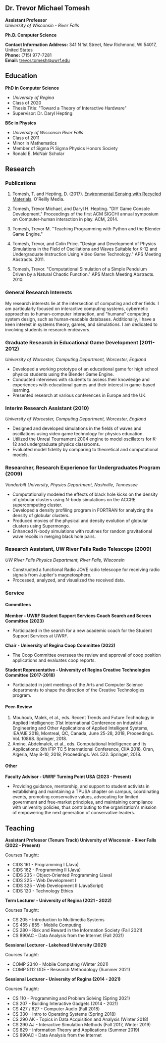 ## Dr. Trevor Michael Tomesh

**Assistant Professor**  
*University of Wisconsin - River Falls*

**Ph.D. Computer Science**

**Contact Information**
**Address:** 341 N 1st Street, New Richmond, WI 54017, United States  
**Phone:** (715) 977-7281  
**Email:** [trevor.tomesh@uwrf.edu](mailto:trevor.tomesh@uwrf.edu)

## Education

**PhD in Computer Science**

- *University of Regina*
- Class of 2020
- Thesis Title: "Toward a Theory of Interactive Hardware"
- Supervisor: Dr. Daryl Hepting

**BSc in Physics**

- *University of Wisconsin River Falls*
- Class of 2011
- Minor in Mathematics
- Member of Sigma Pi Sigma Physics Honors Society
- Ronald E. McNair Scholar

## Research

### Publications

1. Tomesh, T. and Hepting, D. (2017). [Environmental Sensing with Recycled Materials](https://www.oreilly.com/ideas/environmentalsensing-with-recycled-materials). O'Reilly Media.

2. Tomesh, Trevor Michael, and Daryl H. Hepting. "DIY Game Console Development." Proceedings of the first ACM SIGCHI annual symposium on Computer-human interaction in play. ACM, 2014.

3. Tomesh, Trevor M. "Teaching Programming with Python and the Blender Game Engine."

4. Tomesh, Trevor, and Colin Price. "Design and Development of Physics Simulations in the Field of Oscillations and Waves Suitable for K-12 and Undergraduate Instruction Using Video Game Technology." APS Meeting Abstracts. 2011.

5. Tomesh, Trevor. "Computational Simulation of a Simple Pendulum Driven by a Natural Chaotic Function." APS March Meeting Abstracts. 2010.

### General Research Interests

My research interests lie at the intersection of computing and other fields. I am particularly focused on interactive computing systems, cybernetic approaches to human-computer interaction, and "humane" computing system design, such as human-readable databases. Additionally, I have a keen interest in systems theory, games, and simulations. I am dedicated to involving students in research endeavors.

### Graduate Research in Educational Game Development (2011-2012)

*University of Worcester, Computing Department, Worcester, England*

- Developed a working prototype of an educational game for high school physics students using the Blender Game Engine.
- Conducted interviews with students to assess their knowledge and experiences with educational games and their interest in game-based learning.
- Presented research at various conferences in Europe and the UK.

### Interim Research Assistant (2010)

*University of Worcester, Computing Department, Worcester, England*

- Designed and developed simulations in the fields of waves and oscillations using video game technology for physics education.
- Utilized the Unreal Tournament 2004 engine to model oscillators for K-12 and undergraduate physics classrooms.
- Evaluated model fidelity by comparing to theoretical and computational models.

### Researcher, Research Experience for Undergraduates Program (2009)

*Vanderbilt University, Physics Department, Nashville, Tennessee*

- Computationally modeled the effects of black hole kicks on the density of globular clusters using N-body simulations on the ACCRE supercomputing cluster.
- Developed a density profiling program in FORTRAN for analyzing the density of globular clusters.
- Produced movies of the physical and density evolution of globular clusters using Supermongo.
- Enhanced N-body simulations with routines for random gravitational wave recoils in merging black hole pairs.

### Research Assistant, UW River Falls Radio Telescope (2009)

*UW River Falls Physics Department, River Falls, Wisconsin*

- Constructed a functional Radio JOVE radio telescope for receiving radio signals from Jupiter's magnetosphere.
- Processed, analyzed, and visualized the received data.

### Service

#### Committees

**Member - UWRF Student Support Services Coach Search and Screen Committee (2023)**

- Participated in the search for a new academic coach for the Student Support Services at UWRF.

**Chair - University of Regina Coop Committee (2022)**

- The Coop Committee oversees the review and approval of coop position applications and evaluates coop reports.

**Student Representative - University of Regina Creative Technologies Committee (2017-2018)**

- Participated in joint meetings of the Arts and Computer Science departments to shape the direction of the Creative Technologies program.

#### Peer-Review

1. Mouhoub, Malek, et al., eds. Recent Trends and Future Technology in Applied Intelligence: 31st International Conference on Industrial Engineering and Other Applications of Applied Intelligent Systems, IEA/AIE 2018, Montreal, QC, Canada, June 25-28, 2018, Proceedings. Vol. 10868. Springer, 2018.
2. Amine, Abdelmalek, et al., eds. Computational Intelligence and Its Applications: 6th IFIP TC 5 International Conference, CIIA 2018, Oran, Algeria, May 8-10, 2018, Proceedings. Vol. 522. Springer, 2018.

#### Other

**Faculty Advisor - UWRF Turning Point USA (2023 - Present)**

- Providing guidance, mentorship, and support to student activists in establishing and maintaining a TPUSA chapter on campus, coordinating events, promoting conservative values, advocating for limited government and free-market principles, and maintaining compliance with university policies, thus contributing to the organization's mission of empowering the next generation of conservative leaders.

## Teaching

**Assistant Professor (Tenure Track) University of Wisconsin - River Falls (2022 - Present)**

Courses Taught:

- CIDS 161 - Programming I (Java)
- CIDS 162 - Programming II (Java)
- CIDS 235 - Object-Oriented Programming (Java)
- CIDS 225 - Web Development I
- CIDS 325 - Web Development II (JavaScript)
- CIDS 120 - Technology Ethics 

**Term Lecturer  - University of Regina (2021 - 2022)**

Courses Taught:

- CS 205 - Introduction to Multimedia Systems
- CS 455 / 855 - Mobile Computing
- CS 280 - Risk and Reward in the Information Society (Fall 2021)
- CS 890AC - Data Analysis from the Internet (Fall 2021)

**Sessional Lecturer - Lakehead University (2021)**

Courses Taught:

- COMP 2340 - Mobile Computing (Winter 2021)
- COMP 5112 GDE - Research Methodology (Summer 2021)

**Sessional Lecturer - University of Regina (2014 - 2021)**

Courses Taught:

- CS 110 - Programming and Problem Solving (Spring 2021)
- CS 207 - Building Interactive Gadgets (2014 - 2021)
- CS 427 / 827 - Computer Audio (Fall 2018)
- CS 330 - Intro to Operating Systems (Spring 2018)
- CS 290 AK - Topics in Data Acquisition and Analysis (Winter 2018)
- CS 290 AJ - Interactive Simulation Methods (Fall 2017, Winter 2019)
- CS 829 - Information Theory and Applications (Summer 2019)
- CS 890AC - Data Analysis from the Internet
